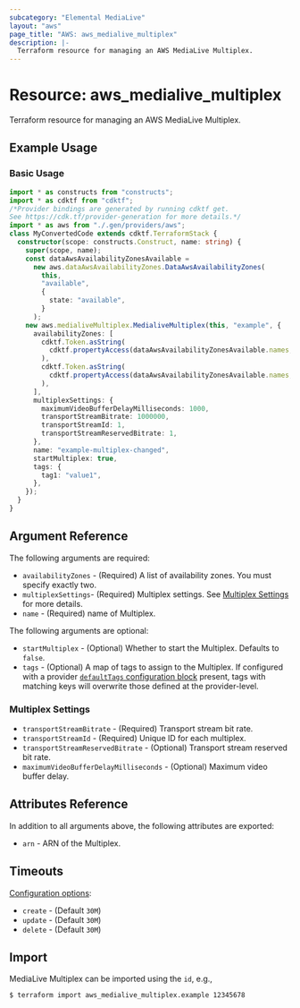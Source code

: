 ```yaml
---
subcategory: "Elemental MediaLive"
layout: "aws"
page_title: "AWS: aws_medialive_multiplex"
description: |-
  Terraform resource for managing an AWS MediaLive Multiplex.
---
```


# Resource: aws_medialive_multiplex

Terraform resource for managing an AWS MediaLive Multiplex.

## Example Usage

### Basic Usage

```typescript
import * as constructs from "constructs";
import * as cdktf from "cdktf";
/*Provider bindings are generated by running cdktf get.
See https://cdk.tf/provider-generation for more details.*/
import * as aws from "./.gen/providers/aws";
class MyConvertedCode extends cdktf.TerraformStack {
  constructor(scope: constructs.Construct, name: string) {
    super(scope, name);
    const dataAwsAvailabilityZonesAvailable =
      new aws.dataAwsAvailabilityZones.DataAwsAvailabilityZones(
        this,
        "available",
        {
          state: "available",
        }
      );
    new aws.medialiveMultiplex.MedialiveMultiplex(this, "example", {
      availabilityZones: [
        cdktf.Token.asString(
          cdktf.propertyAccess(dataAwsAvailabilityZonesAvailable.names, ["0"])
        ),
        cdktf.Token.asString(
          cdktf.propertyAccess(dataAwsAvailabilityZonesAvailable.names, ["1"])
        ),
      ],
      multiplexSettings: {
        maximumVideoBufferDelayMilliseconds: 1000,
        transportStreamBitrate: 1000000,
        transportStreamId: 1,
        transportStreamReservedBitrate: 1,
      },
      name: "example-multiplex-changed",
      startMultiplex: true,
      tags: {
        tag1: "value1",
      },
    });
  }
}

```

## Argument Reference

The following arguments are required:

* `availabilityZones` - (Required) A list of availability zones. You must specify exactly two.
* `multiplexSettings`- (Required) Multiplex settings. See [Multiplex Settings](#multiplex-settings) for more details.
* `name` - (Required) name of Multiplex.

The following arguments are optional:

* `startMultiplex` - (Optional) Whether to start the Multiplex. Defaults to `false`.
* `tags` - (Optional) A map of tags to assign to the Multiplex. If configured with a provider [`defaultTags` configuration block](/docs/providers/aws/index.html#default_tags-configuration-block) present, tags with matching keys will overwrite those defined at the provider-level.

### Multiplex Settings

* `transportStreamBitrate` - (Required) Transport stream bit rate.
* `transportStreamId` - (Required) Unique ID for each multiplex.
* `transportStreamReservedBitrate` - (Optional) Transport stream reserved bit rate.
* `maximumVideoBufferDelayMilliseconds` - (Optional) Maximum video buffer delay.

## Attributes Reference

In addition to all arguments above, the following attributes are exported:

* `arn` - ARN of the Multiplex.

## Timeouts

[Configuration options](https://developer.hashicorp.com/terraform/language/resources/syntax#operation-timeouts):

* `create` - (Default `30M`)
* `update` - (Default `30M`)
* `delete` - (Default `30M`)

## Import

MediaLive Multiplex can be imported using the `id`, e.g.,

```
$ terraform import aws_medialive_multiplex.example 12345678
```

<!-- cache-key: cdktf-0.17.0-pre.15 input-2fab315d3fdb2100fd5e7ed7180d4fd296bd09838dbac14524761b049aff9e77 -->